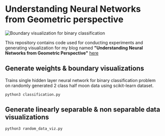 # Understanding Neural Networks from Geometric perspective

![Boundary visualization for binary classification](https://littlegiant-28.github.io/neural_network_intution/second_layer_output.png)

This repository contains code used for conducting experiments and generating visualization for my blog named **"Understanding Neural Networks from Geometric Perspective"** [here](https://littlegiant-28.github.io/neural_network_intution/)

## Generate weights & boundary visualizations

Trains single hidden layer neural network for binary classification problem on randomly generated 2 class half moon data using scikit-learn dataset.

```
python3 classification.py
```

## Generate linearly separable & non separable data visualizations

```
python3 random_data_viz.py
```